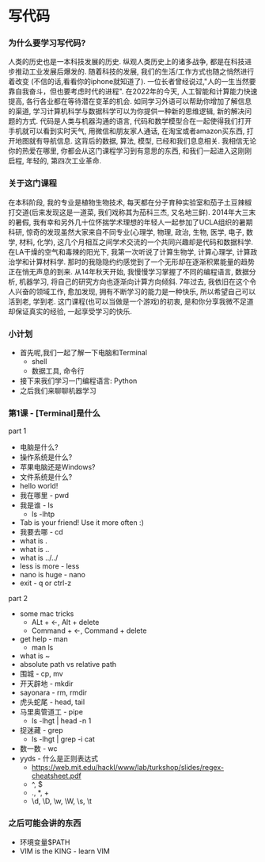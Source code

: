 # 写代码

### 为什么要学习写代码?
人类的历史也是一本科技发展的历史. 纵观人类历史上的诸多战争, 都是在科技进步推动工业发展后爆发的. 随着科技的发展, 我们的生活/工作方式也随之悄然进行着改变 (不信的话,看看你的iphone就知道了). 一位长者曾经说过,"人的一生当然要靠自我奋斗，但也要考虑时代的进程". 在2022年的今天, 人工智能和计算能力快速提高, 各行各业都在等待潜在变革的机会. 如同学习外语可以帮助你增加了解信息的渠道, 学习计算机科学与数据科学可以为你提供一种新的思维逻辑, 新的解决问题的方式. 代码是人类与机器沟通的语言, 代码和数学模型合在一起使得我们打开手机就可以看到实时天气, 用微信和朋友家人通话, 在淘宝或者amazon买东西, 打开地图就有导航信息. 这背后的数据, 算法, 模型, 已经和我们息息相关. 我相信无论你的热爱在哪里, 你都会从这门课程学习到有意思的东西, 和我们一起进入这刚刚启程, 年轻的, 第四次工业革命.   

### 关于这门课程
在本科阶段, 我的专业是植物生物技术, 每天都在分子育种实验室和茄子土豆辣椒打交道(后来发现这是一道菜, 我们戏称其为茄科三杰, 又名地三鲜). 2014年大三末的暑假, 我有幸和另外几十位怀揣学术理想的年轻人一起参加了UCLA组织的暑期科研, 惊奇的发现虽然大家来自不同专业(心理学, 物理, 政治, 生物, 医学, 电子, 数学, 材料, 化学), 这几个月相互之间学术交流的一个共同兴趣却是代码和数据科学. 在LA干燥的空气和毒辣的阳光下, 我第一次听说了计算生物学, 计算心理学, 计算政治学和计算材料学. 那时的我隐隐约约感觉到了一个无形却在逐渐积累能量的趋势正在悄无声息的到来. 从14年秋天开始, 我慢慢学习掌握了不同的编程语言, 数据分析, 机器学习, 将自己的研究方向也逐渐向计算方向倾斜. 7年过去, 我依旧在这个令人兴奋的领域工作, 愈加发现, 拥有不断学习的能力是一种快乐, 所以希望自己可以活到老, 学到老. 这门课程(也可以当做是一个游戏)的初衷, 是和你分享我微不足道却保证真实的经验, 一起享受学习的快乐. 


### 小计划
* 首先呢,我们一起了解一下电脑和Terminal
    + shell
    + 数据工具, 命令行
* 接下来我们学习一门编程语言: Python
* 之后我们来聊聊机器学习


### 第1课 - [Terminal]是什么

part 1

* 电脑是什么?
* 操作系统是什么?
* 苹果电脑还是Windows?
* 文件系统是什么?
* hello world!
* 我在哪里 - pwd
* 我是谁 - ls
    + ls -lhtp
* Tab is your friend! Use it more often :) 
* 我要去哪 - cd
* what is .
* what is ..
* what is ../../
* less is more - less
* nano is huge - nano
* exit - q or ctrl-z

part 2

* some mac tricks 
    + ALt + <-, Alt + delete
    + Command + <-, Command + delete
* get help - man
    + man ls
* what is ~
* absolute path vs relative path
* 围城 - cp, mv
* 开天辟地 - mkdir
* sayonara - rm, rmdir
* 虎头蛇尾 - head, tail
* 马里奥管道工 - pipe
    + ls -lhgt | head -n 1
* 捉迷藏 - grep
    + ls -lhgt | grep -i cat
* 数一数 - wc
* yyds - 什么是正则表达式
    + https://web.mit.edu/hackl/www/lab/turkshop/slides/regex-cheatsheet.pdf
    + ^, $
    + ., *, +
    + \d, \D, \w, \W, \s, \t



### 之后可能会讲的东西
* 环境变量$PATH
* VIM is the KING - learn VIM
